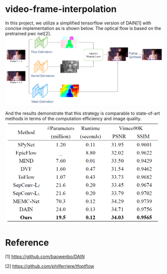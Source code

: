 # video-frame-interpolation
 In this project, we utilize a simplified tensorflow version of
 DAIN[1] with concise implementation as is shown below. 
 The optical flow is based on the pretrained pwc net[2].
 ![image](./assets/workflow.png)
 
 And the results demonstrate that this strategy is comparable to 
 state-of-art methods in terms of the computation efficiency and image quality.
 ![image](./assets/metrics_table.png)
 
 # Reference
 [1] https://github.com/baowenbo/DAIN
 
 [2] https://github.com/philferriere/tfoptflow
